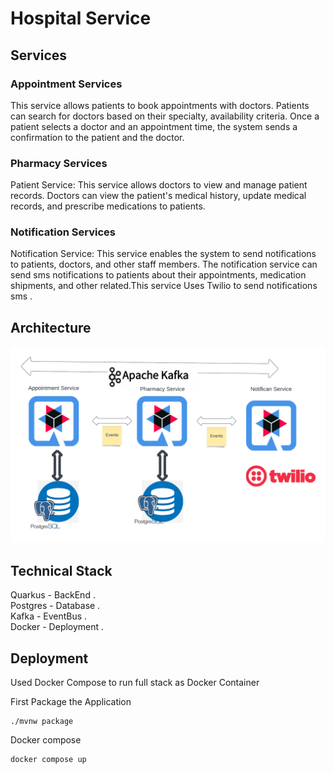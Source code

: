 # Hospital Service

## Services

### Appointment Services

This service allows patients to book appointments with doctors. Patients can search for doctors based on their specialty, availability criteria. Once a patient selects a doctor and an appointment time, the system sends a confirmation to the patient and the doctor.

### Pharmacy Services

Patient Service: This service allows doctors to view and manage patient records. Doctors can view the patient's medical history, update medical records, and prescribe medications to patients.

### Notification Services

Notification Service: This service enables the system to send notifications to patients, doctors, and other staff members. The notification service can send sms notifications to patients about their appointments, medication shipments, and other related.This service Uses Twilio to send notifications sms .

## Architecture

![Architecture ](applicationdocs\Infrastructure.png)

## Technical Stack

Quarkus - BackEnd .<br>
Postgres - Database .<br>
Kafka - EventBus .<br>
Docker - Deployment .<br>

## Deployment

Used Docker Compose to run full stack as Docker Container

First Package the Application

```shell script
./mvnw package
```

Docker compose

```shell script
docker compose up
```

